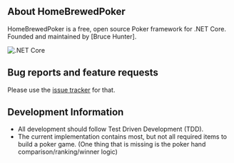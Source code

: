 ## About HomeBrewedPoker

HomeBrewedPoker is a free, open source Poker framework for .NET Core.
Founded and maintained by [Bruce Hunter].

![.NET Core](https://github.com/BruceHunter/HomeBrewedPoker/workflows/.NET%20Core/badge.svg?branch=main)

## Bug reports and feature requests
Please use the [issue tracker](https://github.com/BruceHunter/HomeBrewedPoker/issues) for that.

## Development Information
* All development should follow Test Driven Development (TDD).
* The current implementation contains most, but not all required items to build a poker game. 
(One thing that is missing is the poker hand comparison/ranking/winner logic)
